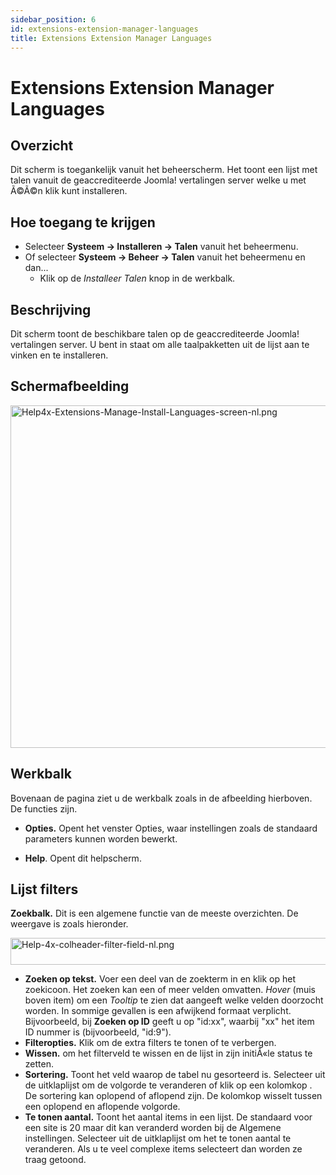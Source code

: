 ```yaml
---
sidebar_position: 6
id: extensions-extension-manager-languages
title: Extensions Extension Manager Languages
---
```

# Extensions Extension Manager Languages
## Overzicht

Dit scherm is toegankelijk vanuit het beheerscherm. Het toont een lijst
met talen vanuit de geaccrediteerde Joomla! vertalingen server welke u
met Ã©Ã©n klik kunt installeren.

## Hoe toegang te krijgen

- Selecteer **Systeem **→** Installeren **→** Talen** vanuit het
  beheermenu.
- Of selecteer **Systeem **→** Beheer **→** Talen** vanuit het
  beheermenu en dan...
  - Klik op de *Installeer Talen* knop in de werkbalk.

## Beschrijving

Dit scherm toont de beschikbare talen op de geaccrediteerde Joomla!
vertalingen server. U bent in staat om alle taalpakketten uit de lijst
aan te vinken en te installeren.

## Schermafbeelding

<img
src="https://docs.joomla.org/images/thumb/7/73/Help4x-Extensions-Manage-Install-Languages-screen-nl.png/800px-Help4x-Extensions-Manage-Install-Languages-screen-nl.png"
decoding="async"
srcset="https://docs.joomla.org/images/thumb/7/73/Help4x-Extensions-Manage-Install-Languages-screen-nl.png/1200px-Help4x-Extensions-Manage-Install-Languages-screen-nl.png 1.5x, https://docs.joomla.org/images/7/73/Help4x-Extensions-Manage-Install-Languages-screen-nl.png 2x"
data-file-width="1351" data-file-height="925" width="800" height="548"
alt="Help4x-Extensions-Manage-Install-Languages-screen-nl.png" />

## Werkbalk

Bovenaan de pagina ziet u de werkbalk zoals in de afbeelding hierboven.
De functies zijn.

- **Opties.** Opent het venster Opties, waar instellingen zoals de
  standaard parameters kunnen worden bewerkt.

<!-- -->

- **Help**. Opent dit helpscherm.

## Lijst filters

**Zoekbalk.** Dit is een algemene functie van de meeste overzichten. De
weergave is zoals hieronder.

<img
src="https://docs.joomla.org/images/thumb/8/88/Help-4x-colheader-filter-field-nl.png/600px-Help-4x-colheader-filter-field-nl.png"
decoding="async"
srcset="https://docs.joomla.org/images/8/88/Help-4x-colheader-filter-field-nl.png 1.5x"
data-file-width="848" data-file-height="61" width="600" height="43"
alt="Help-4x-colheader-filter-field-nl.png" />

- **Zoeken op tekst.** Voer een deel van de zoekterm in en klik op het
  zoekicoon. Het zoeken kan een of meer velden omvatten. *Hover* (muis
  boven item) om een *Tooltip* te zien dat aangeeft welke velden
  doorzocht worden. In sommige gevallen is een afwijkend formaat
  verplicht. Bijvoorbeeld, bij **Zoeken op ID** geeft u op "id:xx",
  waarbij "xx" het item ID nummer is (bijvoorbeeld, "id:9").
- **Filteropties.** Klik om de extra filters te tonen of te verbergen.
- **Wissen.** om het filterveld te wissen en de lijst in zijn initiÃ«le
  status te zetten.
- **Sortering.** Toont het veld waarop de tabel nu gesorteerd is.
  Selecteer uit de uitklaplijst om de volgorde te veranderen of klik op
  een kolomkop . De sortering kan oplopend of aflopend zijn. De kolomkop
  wisselt tussen een oplopend en aflopende volgorde.
- **Te tonen aantal.** Toont het aantal items in een lijst. De standaard
  voor een site is 20 maar dit kan veranderd worden bij de Algemene
  instellingen. Selecteer uit de uitklaplijst om het te tonen aantal te
  veranderen. Als u te veel complexe items selecteert dan worden ze
  traag getoond.
